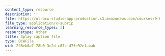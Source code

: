 ```yaml
---
content_type: resource
description: ''
file: https://ol-ocw-studio-app-production.s3.amazonaws.com/courses/9-00sc-introduction-to-psychology-fall-2011/298eb0a778b03e2dc87c475e92e1abab_QvK6YdFKMY8.srt
file_type: application/x-subrip
learning_resource_types: []
resourcetype: Other
title: 3play caption file
type: OCWFile
uid: 298eb0a7-78b0-3e2d-c87c-475e92e1abab
---
```

